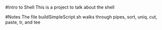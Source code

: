 #Intro to Shell
This is a project to talk about the shell


#Notes
The file buildSimpleScript.sh walks through pipes, sort, uniq, cut, paste, tr, and tee
